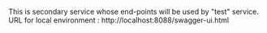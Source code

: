 This is secondary service whose end-points will be used by "test" service.
URL for local environment : http://localhost:8088/swagger-ui.html
